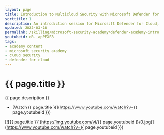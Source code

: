```yaml
---
layout: page
title: Introduction to Multicloud Security with Microsoft Defender for Cloud
sorttitle: 1
description: An introduction session for Microsoft Defender for Cloud, exploring key security challenges facing the industry, Defender for Cloud's core features, its comprehensive protection across varying workloads, along with a demo highlighting baseline capabilities for all your Azure, on-premises, and multicloud resources.
updated: 2023-03-28
permalink: /skilling/microsoft-security-academy/defender-academy-intro
youtubeid: eR-_apPEXF8
tags: 
- academy content
- microsoft security academy
- cloud security
- defender for cloud
---
```


# {{ page.title }}

{{ page.description }}

* [Watch {{ page.title }}](https://www.youtube.com/watch?v={{ page.youtubeid }})

[![{{ page.title }}](https://img.youtube.com/vi/{{ page.youtubeid }}/0.jpg)](https://www.youtube.com/watch?v={{ page.youtubeid }})